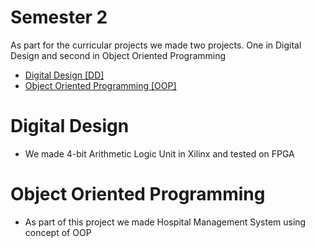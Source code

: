 # Semester 2

As part for the curricular projects we made two projects. One in Digital Design and second in Object Oriented Programming 
  - [Digital Design [DD]](https://github.com/hgmehta/AcademicProjects/tree/master/Semester%202/DD) 
  - [Object Oriented Programming [OOP]](https://github.com/hgmehta/AcademicProjects/tree/master/Semester%202/OOP)

# Digital Design

  - We made 4-bit Arithmetic Logic Unit in Xilinx and tested on FPGA

# Object Oriented Programming

  - As part of this project we made Hospital Management System using concept of OOP 